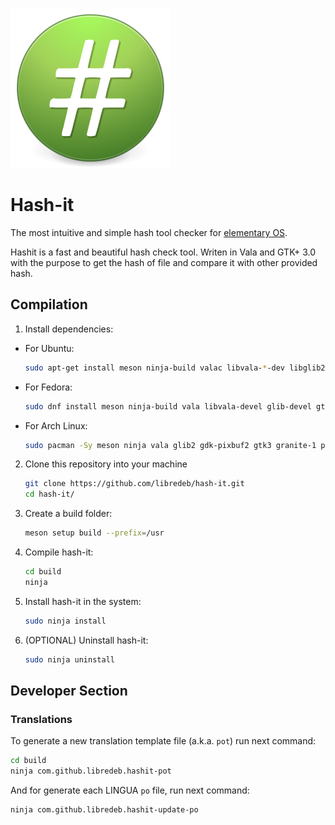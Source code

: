 ![icon](./data/icons/128/hashit.svg)
# Hash-it

The most intuitive and simple hash tool checker for [elementary OS](https://elementary.io).

Hashit is a fast and beautiful hash check tool. Writen in Vala and GTK+ 3.0 with the purpose to get the hash of file and compare it with other provided hash.

## Compilation

   1. Install dependencies:
   * For Ubuntu:
      ```sh
      sudo apt-get install meson ninja-build valac libvala-*-dev libglib2.0-dev libgtk-3-dev libgranite-dev python3 python3-wheel python3-setuptools
      ```
   * For Fedora:
      ```sh
      sudo dnf install meson ninja-build vala libvala-devel glib-devel gtk3-devel granite-devel python3 python3-wheel python3-setuptools gnome-menus
      ```
   * For Arch Linux:
      ```sh
      sudo pacman -Sy meson ninja vala glib2 gdk-pixbuf2 gtk3 granite-1 python python-wheel python-setuptools
      ```
   2. Clone this repository into your machine
      ```sh
      git clone https://github.com/libredeb/hash-it.git
      cd hash-it/
      ```
   3. Create a build folder:
      ```sh
      meson setup build --prefix=/usr
      ```
   4. Compile hash-it:
      ```sh
      cd build
      ninja
      ```
   5. Install hash-it in the system:
      ```sh
      sudo ninja install
      ```
   6. (OPTIONAL) Uninstall hash-it:
      ```sh
      sudo ninja uninstall
      ```

## Developer Section

### Translations

To generate a new translation template file (a.k.a. `pot`) run next command:
```sh
cd build
ninja com.github.libredeb.hashit-pot
```

And for generate each LINGUA `po` file, run next command:
```sh
ninja com.github.libredeb.hashit-update-po
```